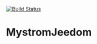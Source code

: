 [![Build Status](https://travis-ci.org/coolweb/MystromJeedom.svg?branch=master)](https://travis-ci.org/coolweb/MystromJeedom)

# MystromJeedom
